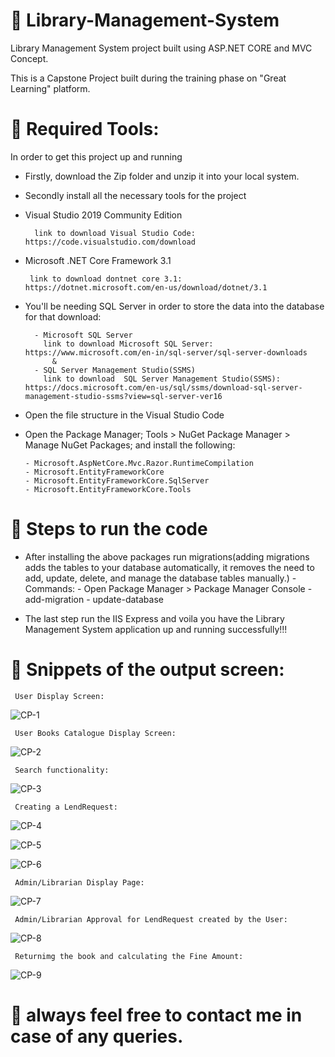 # 📖 Library-Management-System

Library Management System project built using ASP.NET CORE and MVC Concept. 

This is a Capstone Project built during the training phase on "Great Learning" platform.

# 📝 Required Tools:

In order to get this project up and running 
- Firstly, download the Zip folder and unzip it into your local system.
- Secondly install all the necessary tools for the project

- Visual Studio 2019 Community Edition 

        link to download Visual Studio Code: https://code.visualstudio.com/download

- Microsoft .NET Core Framework 3.1 

       link to download dontnet core 3.1: https://dotnet.microsoft.com/en-us/download/dotnet/3.1

- You'll be needing SQL Server in order to store the data into the database for that download:
        
        - Microsoft SQL Server 
          link to download Microsoft SQL Server: https://www.microsoft.com/en-in/sql-server/sql-server-downloads
            &
        - SQL Server Management Studio(SSMS)
          link to download  SQL Server Management Studio(SSMS): https://docs.microsoft.com/en-us/sql/ssms/download-sql-server-management-studio-ssms?view=sql-server-ver16

- Open the file structure in the Visual Studio Code
- Open the Package Manager; Tools > NuGet Package Manager >  Manage NuGet Packages; and install the following:

      - Microsoft.AspNetCore.Mvc.Razor.RuntimeCompilation
      - Microsoft.EntityFrameworkCore
      - Microsoft.EntityFrameworkCore.SqlServer
      - Microsoft.EntityFrameworkCore.Tools

      

# 🚀 Steps to run the code

- After installing the above packages run migrations(adding migrations adds the tables to your database automatically, it removes the need to add, update, delete, and manage the database tables manually.)
       - Commands: 
            - Open Package Manager > Package Manager Console 
            - add-migration
            - update-database

- The last step run the IIS Express and voila you have the Library Management System application up and running successfully!!!
              


# 📸 Snippets of the output screen:

        
     User Display Screen:
      
![CP-1](https://user-images.githubusercontent.com/65856784/176759103-53727cf8-8528-4c70-b72e-f148fca4956c.png)

     User Books Catalogue Display Screen:
     
![CP-2](https://user-images.githubusercontent.com/65856784/176759109-5474247c-8ea0-48a6-bcb3-ff11eedcc54a.png)

     Search functionality:
     
![CP-3](https://user-images.githubusercontent.com/65856784/176759111-4db2e773-8669-4014-83cf-f72590cd5304.png)

     Creating a LendRequest:
     
![CP-4](https://user-images.githubusercontent.com/65856784/176759115-ff260ab9-e7aa-4a21-8450-f80cf5ace99c.png)

     
![CP-5](https://user-images.githubusercontent.com/65856784/176759119-a365cd84-1d1d-4fb0-a2ed-28a86ad0967a.png)


![CP-6](https://user-images.githubusercontent.com/65856784/176759124-84df344f-36a4-4185-9851-117a3bcc3866.png)

     Admin/Librarian Display Page: 
        
![CP-7](https://user-images.githubusercontent.com/65856784/176759126-78b73488-ceae-4f5b-b63b-eff40ec8417e.png)

     Admin/Librarian Approval for LendRequest created by the User:
     
![CP-8](https://user-images.githubusercontent.com/65856784/176759128-92df2095-105c-4627-927e-6943dcb0d3d0.png)

     Returnimg the book and calculating the Fine Amount:
     
![CP-9](https://user-images.githubusercontent.com/65856784/176759132-0242c8b6-2093-4832-8c7d-9af7deed164f.png)


# 📧 always feel free to contact me in case of any queries.
